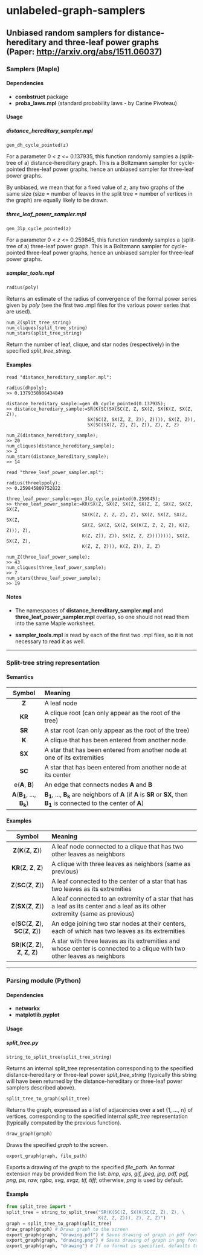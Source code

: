 # unlabeled-graph-samplers
## Unbiased random samplers for distance-hereditary and three-leaf power graphs <br> (Paper: http://arxiv.org/abs/1511.06037)

### Samplers (Maple)

#### Dependencies

  * **combstruct** package
  * **proba_laws.mpl** (standard probability laws - by Carine Pivoteau)

#### Usage

##### distance_hereditary_sampler.mpl

  ```
  gen_dh_cycle_pointed(z)
  ```
  For a parameter 0 < *z* <= 0.137935, this function randomly samples a
  (split-tree of a) distance-hereditary graph. This is a Boltzmann sampler for
  cycle-pointed three-leaf power graphs, hence an unbiased sampler for
  three-leaf power graphs.

  By unbiased, we mean that for a fixed value of *z*, any two graphs of the same
  size (size = number of leaves in the split tree = number of vertices in the
  graph) are equally likely to be drawn.

##### three_leaf_power_sampler.mpl

  ```
  gen_3lp_cycle_pointed(z)
  ```
  For a parameter 0 < *z* <= 0.259845, this function randomly samples a
  (split-tree of a) three-leaf power graph. This is a Boltzmann sampler for
  cycle-pointed three-leaf power graphs, hence an unbiased sampler for
  three-leaf power graphs.

##### sampler_tools.mpl

  ```
  radius(poly)
  ```
  Returns an estimate of the radius of convergence of the formal power series
  given by *poly* (see the first two .mpl files for the various power series
  that are used).

  ```
  num_Z(split_tree_string)
  num_cliques(split_tree_string)
  num_stars(split_tree_string)
  ```
  Return the number of leaf, clique, and star nodes (respectively) in the
  specified *split_tree_string*.

#### Examples

```
read "distance_hereditary_sampler.mpl":

radius(dhpoly);
>> 0.1379358986434849

distance_hereditary_sample:=gen_dh_cycle_pointed(0.137935);
>> distance_herediary_sample:=SR(K(SC(SX(SC(Z, Z, SX(Z, SX(K(Z, SX(Z, Z)),
							  SX(SC(Z, SX(Z, Z, Z)), Z)))), SX(Z, Z)),
							  SX(SC(SX(Z, Z), Z), Z)), Z), Z, Z)

num_Z(distance_hereditary_sample);
>> 20
num_cliques(distance_hereditary_sample);
>> 2
num_stars(distance_hereditary_sample);
>> 14
```

```
read "three_leaf_power_sampler.mpl":

radius(threelppoly);
>> 0.259845809752822

three_leaf_power_sample:=gen_3lp_cycle_pointed(0.259845);
>> three_leaf_power_sample:=KR(SX(Z, SX(Z, SX(Z, SX(Z, Z, SX(Z, SX(Z, SX(Z,
							SX(K(Z, Z, Z, Z), Z), SX(Z, SX(Z, SX(Z, SX(Z,
							SX(Z, SX(Z, SX(Z, SX(K(Z, Z, Z, Z), K(Z, Z))), Z),
							K(Z, Z)), Z)), SX(Z, Z, Z)))))))), SX(Z, SX(Z, Z),
							K(Z, Z, Z))), K(Z, Z)), Z, Z)

num_Z(three_leaf_power_sample);
>> 43
num_cliques(three_leaf_power_sample);
>> 7
num_stars(three_leaf_power_sample);
>> 19
```

#### Notes

  * The namespaces of **distance_hereditary_sampler.mpl** and
    **three_leaf_power_sampler.mpl** overlap, so one should not read them into
    the same Maple worksheet.

  * **sampler_tools.mpl** is read by each of the first two .mpl files, so it is
    not necessary to read it as well.

---

### Split-tree string representation

#### Semantics

Symbol | Meaning
:----: | :------
**Z** | A leaf node
**KR** | A clique root (can only appear as the root of the tree)
**SR** | A star root (can only appear as the root of the tree)
**K** | A clique that has been entered from another node
**SX** | A star that has been entered from another node at one of its extremities
**SC** | A star that has been entered from another node at its center
e(**A**, **B**) | An edge that connects nodes **A** and **B**
**A**(**B<sub>1</sub>**, ..., **B<sub>k</sub>**) | **B<sub>1</sub>**, ..., **B<sub>k</sub>** are neighbors of **A** (if **A** is **SR** or **SX**, then **B<sub>1</sub>** is connected to the center of **A**)

#### Examples

Symbol | Meaning
:----: | :------
**Z**(**K**(**Z**, **Z**)) | A leaf node connected to a clique that has two other leaves as neighbors
**KR**(**Z**, **Z**, **Z**) | A clique with three leaves as neighbors (same as previous)
**Z**(**SC**(**Z**, **Z**)) | A leaf connected to the center of a star that has two leaves as its extremities
**Z**(**SX**(**Z**, **Z**)) | A leaf connected to an extremity of a star that has a leaf as its center and a leaf as its other extremity (same as previous)
e(**SC**(**Z**, **Z**), **SC**(**Z**, **Z**)) | An edge joining two star nodes at their centers, each of which has two leaves as its extremities
**SR**(**K**(**Z**, **Z**), **Z**, **Z**, **Z**) | A star with three leaves as its extremities and whose center is connected to a clique with two other leaves as neighbors

---

### Parsing module (Python)

#### Dependencies

  * **networkx**
  * **matplotlib.pyplot**


#### Usage

##### split_tree.py

  ```
  string_to_split_tree(split_tree_string)
  ```
  Returns an internal split_tree representation corresponding to the specified
  distance-hereditary or three-leaf power *split_tree_string* (typically this
  string will have been returned by the distance-hereditary or three-leaf
  power samplers described above).

  ```
  split_tree_to_graph(split_tree)
  ```
  Returns the graph, expressed as a list of adjacencies over a set {1, ..., n}
  of vertices, corresponding to the specified internal *split_tree*
  representation (typically computed by the previous function).

  ```
  draw_graph(graph)
  ```
  Draws the specified *graph* to the screen.

  ```
  export_graph(graph, file_path)
  ```
  Exports a drawing of the *graph* to the specified *file_path*. An format
  extension may be provided from the list: *bmp, eps, gif, jpeg, jpg, pdf, pgf,
  png, ps, raw, rgba, svg, svgz, tif, tiff*; otherwise, *png* is used by
  default.


#### Example

```python
from split_tree import *
split_tree = string_to_split_tree("SR(K(SC(Z, SX(K(SC(Z, Z), Z), \
								  K(Z, Z, Z))), Z), Z, Z)")
graph = split_tree_to_graph(split_tree)
draw_graph(graph) # Draws graph to the screen
export_graph(graph, "drawing.pdf") # Saves drawing of graph in pdf format
export_graph(graph, "drawing.png") # Saves drawing of graph in png format
export_graph(graph, "drawing") # If no format is specified, defaults to png
```
